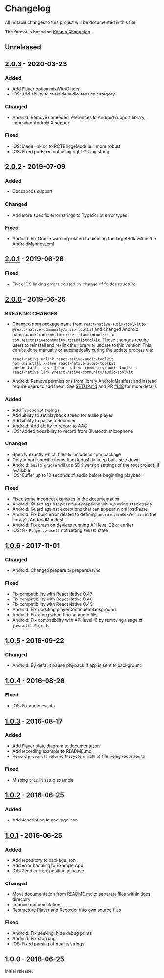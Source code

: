 # Changelog
All notable changes to this project will be documented in this file.

The format is based on [Keep a Changelog](https://keepachangelog.com/en/1.0.0/).

## Unreleased


## [2.0.3] - 2020-03-23
### Added
- Add Player option mixWithOthers
- iOS: Add ability to override audio session category

### Changed
- Android: Remove unneeded references to Android support library, improving Android X support

### Fixed
- iOS: Made linking to RCTBridgeModule.h more robust
- iOS: Fixed podspec not using right Git tag string

## [2.0.2] - 2019-07-09
### Added
- Cocoapods support

### Changed
- Add more specific error strings to TypeScript error types

### Fixed
- Android: Fix Gradle warning related to defining the targetSdk within the AndroidManifest.xml

## [2.0.1] - 2019-06-26
### Fixed
- Fixed iOS linking errors caused by change of folder structure

## [2.0.0] - 2019-06-26
### BREAKING CHANGES
- Changed npm package name from `react-native-audio-toolkit` to `@react-native-community/audio-toolkit` and changed Android namespace from `com.futurice.rctaudiotoolkit` to `com.reactnativecommunity.rctaudiotoolkit`. These changes require users to reinstall and re-link the library to update to this version. This can be done manually or automatically during the update process via:
    ```
    react-native unlink react-native-audio-toolkit
    npm uninstall --save react-native-audio-toolkit
    npm install --save @react-native-community/audio-toolkit
    react-native link @react-native-community/audio-toolkit
    ```
- Android: Remove permissions from library AndroidManifest and instead require users to add them. See [SETUP.md](https://github.com/react-native-community/react-native-audio-toolkit/blob/master/docs/SETUP.md) and PR [#148](https://github.com/react-native-community/react-native-audio-toolkit/pull/148) for more details

### Added
- Add Typescript typings
- Add ability to set playback speed for audio player
- Add ability to pause a Recorder
- Android: Add ability to record to AAC
- iOS: Added possibility to record from Bluetooth microphone

### Changed
- Specify exactly which files to include in npm package
- Only import specific items from lodash to keep build size down
- Android: `build.gradle` will use SDK version settings of the root project, if available
- iOS: Buffer up to 10 seconds of audio before beginning playback

### Fixed
- Fixed some incorrect examples in the documentation
- Android: Guard against possible exceptions while parsing stack trace
- Android: Guard against exceptions that can appear in onHostPause
- Android: Fix build error related to defining `android:minSdkVersion` in the library's AndroidManifest
- Android: Fix crash on devices running API level 22 or earlier
- iOS: Fix `Player.pause()` not setting `PAUSED` state

## [1.0.6] - 2017-11-01
### Changed
- Android: Changed prepare to prepareAsync

### Fixed
- Fix compatibility with React Native 0.47
- Fix compatibility with React Native 0.48
- Fix compatibility with React Native 0.49
- Android: Fix updating playerContinueInBackground
- Android: Fix a bug when finding audio file
- Android: Fix compatibility with API level 16 by removing usage of `java.util.Objects`

## [1.0.5] - 2016-09-22
### Changed
- Android: By default pause playback if app is sent to background

## [1.0.4] - 2016-08-26
### Fixed
- iOS: Fix audio events

## [1.0.3] - 2016-08-17
### Added
- Add Player state diagram to documentation
- Add recording example to README.md
- Record `prepare()` returns filesystem path of file being recorded to

### Fixed
- Missing `this` in setup example

## [1.0.2] - 2016-06-25
### Added
- Add description to package.json

## [1.0.1] - 2016-06-25
### Added
- Add repository to package.json
- Add error handling to Example App
- iOS: Send current position at pause

### Changed
- Move documentation from README.md to separate files within docs directory
- Improve documentation
- Restructure Player and Recorder into own source files

### Fixed
- Android: Fix seeking, hide debug prints
- Android: Fix stop bug
- iOS: Fixed parsing of quality strings

## 1.0.0 - 2016-06-25

Initial release.


[2.0.3]: https://github.com/react-native-community/react-native-audio-toolkit/compare/f51bac3ee751e72f916abb657c2f594e870a36ac...HEAD
[2.0.2]: https://github.com/react-native-community/react-native-audio-toolkit/compare/caa399431afdcb70a2aa73fe436cdf00e3ea92d0...f51bac3ee751e72f916abb657c2f594e870a36ac
[2.0.1]: https://github.com/react-native-community/react-native-audio-toolkit/commit/caa399431afdcb70a2aa73fe436cdf00e3ea92d0
[2.0.0]: https://github.com/react-native-community/react-native-audio-toolkit/compare/dc2f04a35f388016aa294bcc80e7f553d1988037...ed89597b2e319c9073f2156c81c48c7ff8a7993f
[1.0.6]: https://github.com/react-native-community/react-native-audio-toolkit/compare/4746870166fe4beb9fbf075d45fab952de4558d6...dc2f04a35f388016aa294bcc80e7f553d1988037
[1.0.5]: https://github.com/react-native-community/react-native-audio-toolkit/compare/6a2641ebc6b6177fa29ac81b694ea2dd64d5a2cd...4746870166fe4beb9fbf075d45fab952de4558d6
[1.0.4]: https://github.com/react-native-community/react-native-audio-toolkit/compare/eba2326941e9b2f4405e832ce5af0a85bf6817ef...6a2641ebc6b6177fa29ac81b694ea2dd64d5a2cd
[1.0.3]: https://github.com/react-native-community/react-native-audio-toolkit/compare/24dc361c950c2f4a919d557c4b2c7abecb28c6e8...eba2326941e9b2f4405e832ce5af0a85bf6817ef
[1.0.2]: https://github.com/react-native-community/react-native-audio-toolkit/compare/3384ceff8bdf34904b09abb34602f8f4120bcb9e...24dc361c950c2f4a919d557c4b2c7abecb28c6e8
[1.0.1]: https://github.com/react-native-community/react-native-audio-toolkit/compare/05523e1181ee0a8d41d0e4db9f192d2d48be2bb4...3384ceff8bdf34904b09abb34602f8f4120bcb9e
